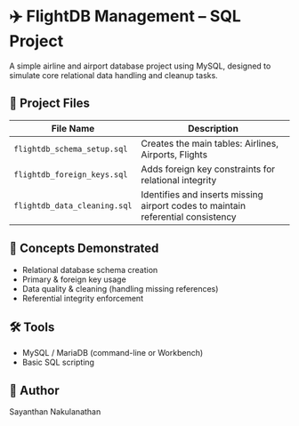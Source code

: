# ✈️ FlightDB Management – SQL Project

A simple airline and airport database project using MySQL, designed to simulate core relational data handling and cleanup tasks.

## 📂 Project Files

| File Name                     | Description                                        |
|------------------------------|----------------------------------------------------|
| `flightdb_schema_setup.sql`  | Creates the main tables: Airlines, Airports, Flights |
| `flightdb_foreign_keys.sql`  | Adds foreign key constraints for relational integrity |
| `flightdb_data_cleaning.sql` | Identifies and inserts missing airport codes to maintain referential consistency |

## 🧠 Concepts Demonstrated

- Relational database schema creation
- Primary & foreign key usage
- Data quality & cleaning (handling missing references)
- Referential integrity enforcement

## 🛠 Tools

- MySQL / MariaDB (command-line or Workbench)
- Basic SQL scripting

## 👤 Author

Sayanthan Nakulanathan
